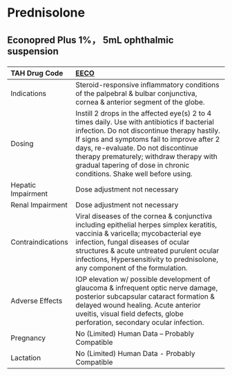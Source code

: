 # Prednisolone

## Econopred Plus 1%， 5mL ophthalmic suspension

##### 

| TAH Drug Code      | [EECO](https://www.tahsda.org.tw/drugs/hissearch.php?drug_code=EECO)                                                                                                                                                                                                                                                                                |
|:-------------------|:----------------------------------------------------------------------------------------------------------------------------------------------------------------------------------------------------------------------------------------------------------------------------------------------------------------------------------------------------|
| Indications        | Steroid-responsive inflammatory conditions of the palpebral & bulbar conjunctiva, cornea & anterior segment of the globe.                                                                                                                                                                                                                           |
| Dosing             | Instill 2 drops in the affected eye(s) 2 to 4 times daily. Use with antibiotics if bacterial infection. Do not discontinue therapy hastily. If signs and symptoms fail to improve after 2 days, re-evaluate. Do not discontinue therapy prematurely; withdraw therapy with gradual tapering of dose in chronic conditions. Shake well before using. |
| Hepatic Impairment | Dose adjustment not necessary                                                                                                                                                                                                                                                                                                                       |
| Renal Impairment   | Dose adjustment not necessary                                                                                                                                                                                                                                                                                                                       |
| Contraindications  | Viral diseases of the cornea & conjunctiva including epithelial herpes simplex keratitis, vaccinia & varicella; mycobacterial eye infection, fungal diseases of ocular structures & acute untreated purulent ocular infections, Hypersensitivity to prednisolone, any component of the formulation.                                                 |
| Adverse Effects    | IOP elevation w/ possible development of glaucoma & infrequent optic nerve damage, posterior subcapsular cataract formation & delayed wound healing. Acute anterior uveitis, visual field defects, globe perforation, secondary ocular infection.                                                                                                   |
| Pregnancy          | No (Limited) Human Data – Probably Compatible                                                                                                                                                                                                                                                                                                       |
| Lactation          | No (Limited) Human Data - Probably Compatible                                                                                                                                                                                                                                                                                                       |

